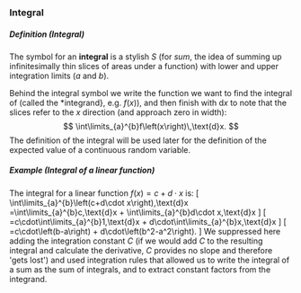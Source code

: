 ### Integral
##### Definition (Integral)
The symbol for an **integral** is a stylish *S* (for *sum*, the idea of summing up infinitesimally thin slices of areas under a function) with lower and upper integration limits ($a$ and $b$). 

Behind the integral symbol we write the function we want to find the integral of (called the *integrand}, e.g. $f\left(x\right)$), and then finish with $\text{d}x$ to note that the slices refer to the $x$ direction (and approach zero in width):
$$
\int\limits_{a}^{b}f\left(x\right)\,\text{d}x. 
$$
The definition of the integral will be used later for the definition of the expected value of a continuous random variable.

##### Example (Integral of a linear function)
The integral for a linear function $f\left(x\right)=c+d\cdot x$ is:
\[
\int\limits_{a}^{b}\left(c+d\cdot x\right)\,\text{d}x
=\int\limits_{a}^{b}c\,\text{d}x + \int\limits_{a}^{b}d\cdot x\,\text{d}x
\]
\[
=c\cdot\int\limits_{a}^{b}1\,\text{d}x + d\cdot\int\limits_{a}^{b}x\,\text{d}x
\]
\[
=c\cdot\left(b-a\right) + d\cdot\left(b^2-a^2\right).
\]
We suppressed here adding the integration constant $C$ (if we would add $C$ to the resulting integral and calculate the derivative, $C$ provides no slope and therefore 'gets lost') and used integration rules that allowed us to write the integral of a sum as the sum of integrals, and to extract constant factors from the integrand.
